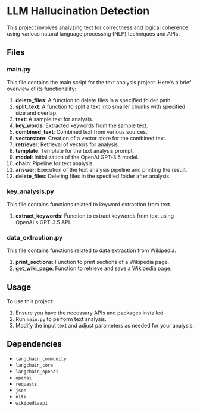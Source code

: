 # LLM Hallucination Detection

This project involves analyzing text for correctness and logical coherence using various natural language processing (NLP) techniques and APIs.

## Files

### main.py

This file contains the main script for the text analysis project. Here's a brief overview of its functionality:

1. **delete_files**: A function to delete files in a specified folder path.
2. **split_text**: A function to split a text into smaller chunks with specified size and overlap.
3. **text**: A sample text for analysis.
4. **key_words**: Extracted keywords from the sample text.
5. **combined_text**: Combined text from various sources.
6. **vectorstore**: Creation of a vector store for the combined text.
7. **retriever**: Retrieval of vectors for analysis.
8. **template**: Template for the text analysis prompt.
9. **model**: Initialization of the OpenAI GPT-3.5 model.
10. **chain**: Pipeline for text analysis.
11. **answer**: Execution of the text analysis pipeline and printing the result.
12. **delete_files**: Deleting files in the specified folder after analysis.

### key_analysis.py

This file contains functions related to keyword extraction from text.

1. **extract_keywords**: Function to extract keywords from text using OpenAI's GPT-3.5 API.

### data_extraction.py

This file contains functions related to data extraction from Wikipedia.

1. **print_sections**: Function to print sections of a Wikipedia page.
2. **get_wiki_page**: Function to retrieve and save a Wikipedia page.

## Usage

To use this project:

1. Ensure you have the necessary APIs and packages installed.
2. Run `main.py` to perform text analysis.
3. Modify the input text and adjust parameters as needed for your analysis.

## Dependencies

- `langchain_community`
- `langchain_core`
- `langchain_openai`
- `openai`
- `requests`
- `json`
- `nltk`
- `wikipediaapi`